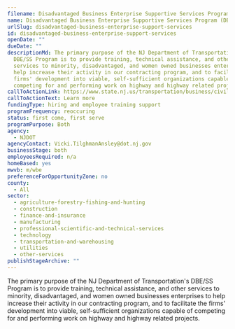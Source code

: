 ```yaml
---
filename: Disadvantaged Business Enterprise Supportive Services Program (DBE/SSP)
name: Disadvantaged Business Enterprise Supportive Services Program (DBE/SSP)
urlSlug: disadvantaged-business-enterprise-support-services
id: disadvantaged-business-enterprise-support-services
openDate: ""
dueDate: ""
descriptionMd: The primary purpose of the NJ Department of Transportation's
  DBE/SS Program is to provide training, technical assistance, and other
  services to minority, disadvantaged, and women owned businesses enterprises to
  help increase their activity in our contracting program, and to facilitate the
  firms' development into viable, self-sufficient organizations capable of
  competing for and performing work on highway and highway related projects.
callToActionLink: https://www.state.nj.us/transportation/business/civilrights/ssp.shtm
callToActionText: Learn more
fundingType: hiring and employee training support
programFrequency: reoccuring
status: first come, first serve
programPurpose: Both
agency:
  - NJDOT
agencyContact: Vicki.TilghmanAnsley@dot.nj.gov
businessStage: both
employeesRequired: n/a
homeBased: yes
mwvb: m/wbe
preferenceForOpportunityZone: no
county:
  - All
sector:
  - agriculture-forestry-fishing-and-hunting
  - construction
  - finance-and-insurance
  - manufacturing
  - professional-scientific-and-technical-services
  - technology
  - transportation-and-warehousing
  - utilities
  - other-services
publishStageArchive: ""
---
```

The primary purpose of the NJ Department of Transportation's DBE/SS Program is to provide training, technical assistance, and other services to minority, disadvantaged, and women owned businesses enterprises to help increase their activity in our contracting program, and to facilitate the firms' development into viable, self-sufficient organizations capable of competing for and performing work on highway and highway related projects.